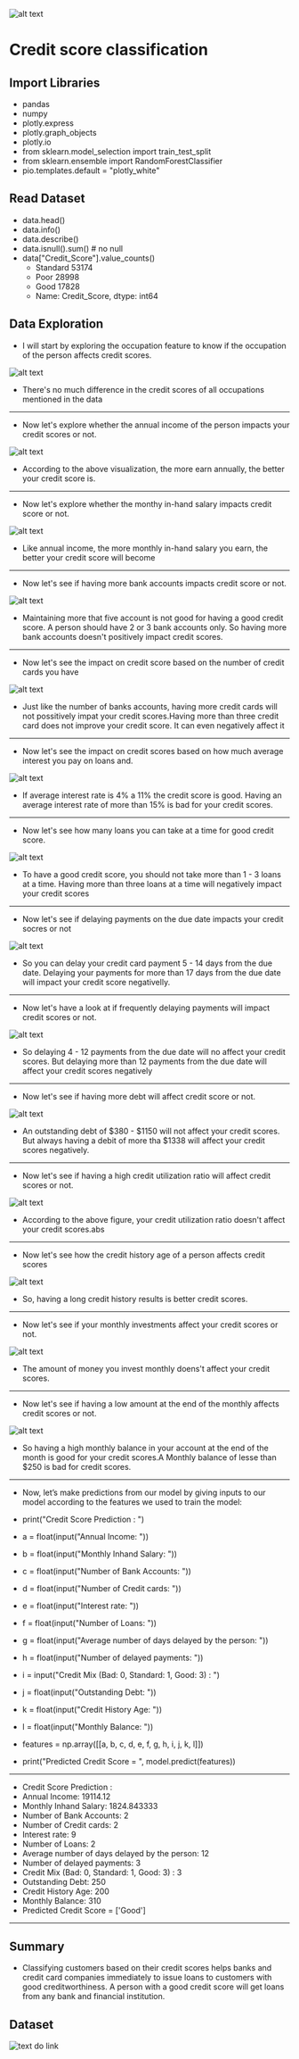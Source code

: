 ![alt text](score.jpeg)

# Credit score classification


## Import Libraries
- pandas 
- numpy 
- plotly.express 
- plotly.graph_objects
- plotly.io
- from sklearn.model_selection import train_test_split
- from sklearn.ensemble import RandomForestClassifier
- pio.templates.default = "plotly_white"

## Read Dataset

- data.head()
- data.info()
- data.describe()
- data.isnull().sum() # no null
- data["Credit_Score"].value_counts()
   - Standard    53174
   - Poor        28998
   - Good        17828
   - Name: Credit_Score, dtype: int64

## Data Exploration

- I will start by exploring the occupation feature to know if the occupation of the person affects credit scores.

![alt text](ocupation.png)

- There's no much difference in the credit scores of all occupations mentioned in the data

----------------------------------------------------------------------------------------

- Now let's explore whether the annual income of the person impacts your credit scores or not.

![alt text](Annual_income.png )

- According to the above visualization, the more earn annually, the better your credit score is.

----------------------------------------------------------------------------------------

- Now let's explore whether the monthy in-hand salary impacts credit score or not.

![alt text](Monthly_Salary.png)

- Like annual income, the more monthly in-hand salary you earn, the better your credit score will become

----------------------------------------------------------------------------------------
- Now let's see if having more bank accounts impacts credit score or not.

![alt text](Number_Bank_Accounts.png)

- Maintaining more that five account is not good for having a good credit score. A person   should have 2 or 3 bank accounts only. So having more bank accounts doesn't positively  impact credit scores.

----------------------------------------------------------------------------------------

- Now let's see the impact on credit score based on the number of credit cards you have

![alt text](Number_Credit_Cards.png)

- Just like the number of banks accounts, having more credit cards will not possitively impat your credit scores.Having more than three credit card does not improve your credit score. It can even negatively affect it

----------------------------------------------------------------------------------------

- Now let's see the impact on credit scores based on how much average interest you pay on loans and.

![alt text](Average_Interest.png)

- If average interest rate is 4% a 11% the credit score is good. Having an average interest rate of more than 15% is bad for your credit scores.

----------------------------------------------------------------------------------------

- Now let's see how many loans you can take at a time for good credit score.

![alt text](Loan_Count.png)

- To have a good credit score, you should not take more than 1 - 3 loans at a time. Having more than three loans at a time will negatively impact your credit scores

----------------------------------------------------------------------------------------

- Now let's see if delaying payments on the due date impacts your credit socres or not

![alt text](Delay_from_Due_Date.png)

- So you can delay your credit card payment 5 - 14 days from the due date. Delaying your payments for more than 17 days from the due date will impact your credit score negativelly.

----------------------------------------------------------------------------------------
- Now let's have a look at if frequently delaying payments will impact credit scores or not.

![alt text](number_of_Delayed_Payments.png)

- So delaying 4 - 12 payments from the due date will no affect your credit scores. But delaying more than 12 payments from the due date will affect your credit scores negatively

----------------------------------------------------------------------------------------

- Now let's see if having more debt will affect credit score or not.

![alt text](Outstanding_Debt.png)

- An outstanding debt of $380 - $1150 will not affect your credit scores.  But always having a debit of more tha $1338 will affect your credit scores negatively.

----------------------------------------------------------------------------------------

- Now let's see if having a high credit utilization ratio will affect credit scores or not. 

![alt text](Credit_Utilization_Ratio.png)

-  According to the above figure, your credit utilization ratio doesn't affect your credit scores.abs

----------------------------------------------------------------------------------------

- Now let's see how the credit history age of a person affects credit scores

![alt text](Credit_History_Age.png)

- So, having a long credit history results is better credit scores.

----------------------------------------------------------------------------------------

- Now let's see if your monthly investments affect your credit scores or not.

![alt text](Amount_invested_monthly.png)

- The amount of money you invest monthly doens't affect your credit scores.

----------------------------------------------------------------------------------------

- Now let's see if having a low amount at the end of the monthly affects credit scores or not. 

![alt text](Monthly_Balance.png)

- So having a high monthly balance in your account at the end of the month is good for your credit scores.A Monthly balance of lesse than $250 is bad for credit scores.

----------------------------------------------------------------------------------------


- Now, let’s make predictions from our model by giving inputs to our model according to the features we used to train the model:

- print("Credit Score Prediction : ")
- a = float(input("Annual Income: "))
- b = float(input("Monthly Inhand Salary: "))
- c = float(input("Number of Bank Accounts: "))
- d = float(input("Number of Credit cards: "))
- e = float(input("Interest rate: "))
- f = float(input("Number of Loans: "))
- g = float(input("Average number of days delayed by the person: "))
- h = float(input("Number of delayed payments: "))
- i = input("Credit Mix (Bad: 0, Standard: 1, Good: 3) : ")
- j = float(input("Outstanding Debt: "))
- k = float(input("Credit History Age: "))
- l = float(input("Monthly Balance: "))

- features = np.array([[a, b, c, d, e, f, g, h, i, j, k, l]])
- print("Predicted Credit Score = ", model.predict(features))

----------------------------------------------------------------------------------------

- Credit Score Prediction : 
- Annual Income: 19114.12
- Monthly Inhand Salary: 1824.843333
- Number of Bank Accounts: 2
- Number of Credit cards: 2
- Interest rate: 9
- Number of Loans: 2
- Average number of days delayed by the person: 12
- Number of delayed payments: 3
- Credit Mix (Bad: 0, Standard: 1, Good: 3) : 3
- Outstanding Debt: 250
- Credit History Age: 200
- Monthly Balance: 310
- Predicted Credit Score =  ['Good']

----------------------------------------------------------------------------------------

## Summary

- Classifying customers based on their credit scores helps banks and credit card companies immediately to issue loans to customers with good creditworthiness. A person with a good credit score will get loans from any bank and financial institution.

## Dataset
 
![text do link](https://statso.io/credit-score-classification-case-study/)





